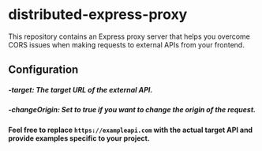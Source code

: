 # distributed-express-proxy

This repository contains an Express proxy server that helps you overcome CORS issues when making requests to external APIs from your frontend.

## Configuration
##### -target: The target URL of the external API.<br/>
##### -changeOrigin: Set to true if you want to change the origin of the request.<br/>

#### Feel free to replace `https://exampleapi.com` with the actual target API and provide examples specific to your project.
